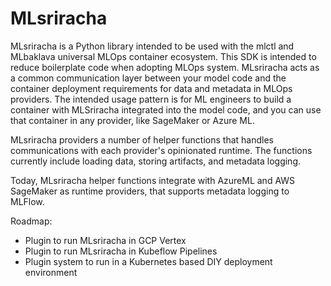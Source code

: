 # MLsriracha

MLsriracha is a Python library intended to be used with the mlctl and MLbaklava universal MLOps container ecosystem. This SDK is intended to reduce boilerplate code when adopting MLOps system. MLsriracha acts as a common communication layer between your model code and the container deployment requirements for data and metadata in MLOps providers. The intended usage pattern is for ML engineers to build a container with MLSriracha integrated into the model code, and you can use that container in any provider, like SageMaker or Azure ML. 

MLsriracha providers a number of helper functions that handles communications with each provider's opinionated runtime. The functions currently include loading data, storing artifacts, and metadata logging.

Today, MLsriracha helper functions integrate with AzureML and AWS SageMaker as runtime providers, that supports metadata logging to MLFlow.

Roadmap:
- Plugin to run MLsriracha in GCP Vertex
- Plugin to run MLsriracha in Kubeflow Pipelines
- Plugin system to run in a Kubernetes based DIY deployment environment
